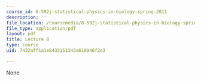 ```yaml
---
course_id: 8-592j-statistical-physics-in-biology-spring-2011
description: ''
file_location: /coursemedia/8-592j-statistical-physics-in-biology-spring-2011/7432aff1a1e8433151343a618946f2e3_MIT8_592JS11_lec8.pdf
file_type: application/pdf
layout: pdf
title: Lecture 8
type: course
uid: 7432aff1a1e8433151343a618946f2e3

---
```

None